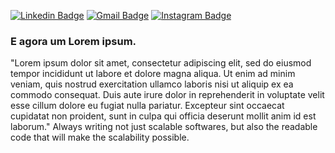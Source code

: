 [![Linkedin Badge](https://img.shields.io/badge/-LinkedIn-blue?style=flat&logo=Linkedin&logoColor=white)](https://www.linkedin.com/in/alexcesarn/)
[![Gmail Badge](https://img.shields.io/badge/-Gmail-c14438?style=flat&logo=Gmail&logoColor=white)](mailto:alexcesar.n@gmail.com)
[![Instagram Badge](https://img.shields.io/badge/-Instagram-C13584?style=flat&labelColor=C13584&logo=instagram&logoColor=white)](https://www.instagram.com/lex_acn/)

### E agora um Lorem ipsum.

"Lorem ipsum dolor sit amet, consectetur adipiscing elit, sed do eiusmod tempor incididunt ut labore et dolore magna aliqua. Ut enim ad minim veniam, quis nostrud exercitation ullamco laboris nisi ut aliquip ex ea commodo consequat. Duis aute irure dolor in reprehenderit in voluptate velit esse cillum dolore eu fugiat nulla pariatur. Excepteur sint occaecat cupidatat non proident, sunt in culpa qui officia deserunt mollit anim id est laborum."
Always writing not just scalable softwares, but also the readable code that will make the scalability possible.




